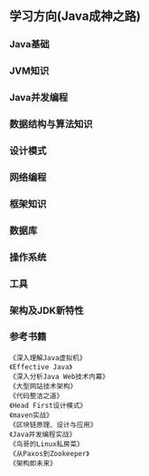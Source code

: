 ## 学习方向(Java成神之路)

### Java基础
### JVM知识
### Java并发编程
### 数据结构与算法知识
### 设计模式
### 网络编程
### 框架知识
### 数据库
### 操作系统
### 工具
### 架构及JDK新特性
### 参考书籍 

```编程书籍
《深入理解Java虚拟机》 
《Effective Java》 
《深入分析Java Web技术内幕》 
《大型网站技术架构》 
《代码整洁之道》 
《Head First设计模式》 
《maven实战》 
《区块链原理、设计与应用》 
《Java并发编程实战》 
《鸟哥的Linux私房菜》 
《从Paxos到Zookeeper》 
《架构即未来》
```